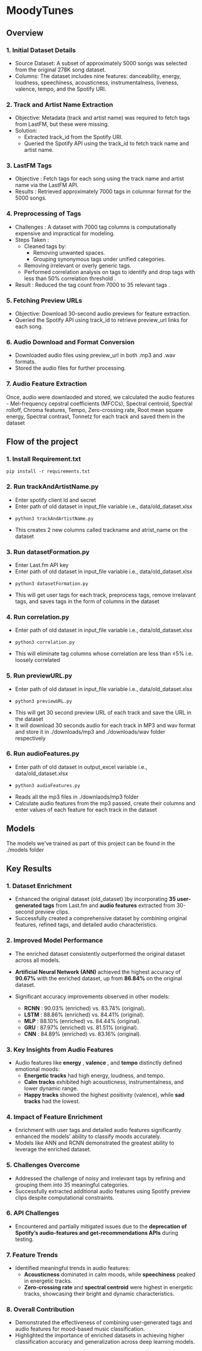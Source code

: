 # MoodyTunes

## Overview

### 1. Initial Dataset Details

* Source Dataset: A subset of approximately 5000 songs was selected from the original 278K song dataset.
* Columns: The dataset includes nine features: danceability, energy, loudness, speechiness, acousticness, instrumentalness, liveness, valence, tempo, and the Spotify URI.

### 2. Track and Artist Name Extraction

* Objective: Metadata (track and artist name) was required to fetch tags from LastFM, but these were missing.
* Solution:
  * Extracted track_id from the Spotify URI.
  * Queried the Spotify API using the track_id to fetch track name and artist name.

### 3. LastFM Tags

* Objective : Fetch tags for each song using the track name and artist name via the LastFM API.
* Results : Retrieved approximately 7000 tags in columnar format for the 5000 songs.

### 4. Preprocessing of Tags

* Challenges : A dataset with 7000 tag columns is computationally expensive and impractical for modeling.
* Steps Taken :
  * Cleaned tags by:
    * Removing unwanted spaces.
    * Grouping synonymous tags under unified categories.
  * Removing irrelevant or overly generic tags.
  * Performed correlation analysis on tags to identify and drop tags with less than  50% correlation threshold .
* Result : Reduced the tag count from  7000 to 35 relevant tags .

### 5. Fetching Preview URLs

* Objective: Download 30-second audio previews for feature extraction.
* Queried the Spotify API using track_id to retrieve preview_url links for each song.

### 6. Audio Download and Format Conversion

* Downloaded audio files using preview_url in both .mp3 and .wav formats.
* Stored the audio files for further processing.

### 7. Audio Feature Extraction

Once, audio were downlaoded and stored, we calculated the audio features -  Mel-frequency cepstral coefficients (MFCCs), Spectral centroid, Spectral rolloff, Chroma features, Tempo, Zero-crossing rate, Root mean square energy, Spectral contrast, Tonnetz for each track and saved them in the dataset

## Flow of the project

### 1. Install Requirement.txt

```
pip install -r requirements.txt
```

### 2. Run trackAndArtistName.py

* Enter spotify client Id and secret
* Enter path of old dataset in input_file variable i.e., data/old_dataset.xlsx
* ```
  python3 trackAndArtistName.py
  ```
* This creates 2 new columns called trackname and atrist_name on the dataset

### 3. Run datasetFormation.py

* Enter Last.fm API key
* Enter path of old dataset in input_file variable i.e., data/old_dataset.xlsx
* ```
  python3 datasetFormation.py
  ```
* This will get user tags for each track, preprocess tags, remove irrelavant tags, and saves tags in the form of columns in the dataset

### 4. Run correlation.py

* Enter path of old dataset in input_file variable i.e., data/old_dataset.xlsx
* ```
  python3 correlation.py
  ```
* This will eliminate tag columns whose correlation are less than ±5% i.e. loosely correlated

### 5. Run previewURL.py

* Enter path of old dataset in input_file variable i.e., data/old_dataset.xlsx
* ```
  python3 previewURL.py
  ```
* This will get 30 second preview URL of each track and save the URL in the dataset
* It will download 30 seconds audio for each track in MP3 and wav format and store it in ./downloads/mp3 and ./downloads/wav folder respectively

### 6. Run audioFeatures.py

* Enter path of old dataset in output_excel variable i.e., data/old_dataset.xlsx
* ```
  python3 audioFeatures.py
  ```
* Reads all the mp3 files in ./downlaods/mp3 folder
* Calculate audio features from the mp3 passed, create their columns and enter values of each feature for each track in the dataset

## Models

The models we've trained as part of this project can be found in the ./models folder

## Key Results

### 1. Dataset Enrichment

* Enhanced the original dataset (old_dataset) )by incorporating **35 user-generated tags** from Last.fm and **audio features** extracted from 30-second preview clips.
* Successfully created a comprehensive dataset by combining original features, refined tags, and detailed audio characteristics.

### 2. Improved Model Performance

* The enriched dataset consistently outperformed the original dataset across all models.

* **Artificial Neural Network (ANN)** achieved the highest accuracy of **90.67%** with the enriched dataset, up from **86.84%** on the original dataset.
* Significant accuracy improvements observed in other models:
  * **RCNN** : 90.03% (enriched) vs. 83.74% (original).
  * **LSTM** : 88.86% (enriched) vs. 84.41% (original).
  * **MLP** : 88.10% (enriched) vs. 84.44% (original).
  * **GRU** : 87.97% (enriched) vs. 81.51% (original).
  * **CNN** : 84.89% (enriched) vs. 83.16% (original).

### 3. Key Insights from Audio Features

* Audio features like  **energy** ,  **valence** , and **tempo** distinctly defined emotional moods:
  * **Energetic tracks** had high energy, loudness, and tempo.
  * **Calm tracks** exhibited high acousticness, instrumentalness, and lower dynamic range.
  * **Happy tracks** showed the highest positivity (valence), while **sad tracks** had the lowest.

### 4. Impact of Feature Enrichment

* Enrichment with user tags and detailed audio features significantly enhanced the models' ability to classify moods accurately.
* Models like ANN and RCNN demonstrated the greatest ability to leverage the enriched dataset.

### 5. Challenges Overcome

* Addressed the challenge of noisy and irrelevant tags by refining and grouping them into 35 meaningful categories.
* Successfully extracted additional audio features using Spotify preview clips despite computational constraints.

### 6. API Challenges

* Encountered and partially mitigated issues due to the **deprecation of Spotify’s audio-features and get-recommendations APIs** during testing.

### 7. Feature Trends

* Identified meaningful trends in audio features:
  * **Acousticness** dominated in calm moods, while **speechiness** peaked in energetic tracks.
  * **Zero-crossing rate** and **spectral centroid** were highest in energetic tracks, showcasing their bright and dynamic characteristics.

### 8. Overall Contribution

* Demonstrated the effectiveness of combining user-generated tags and audio features for mood-based music classification.
* Highlighted the importance of enriched datasets in achieving higher classification accuracy and generalization across deep learning models.
